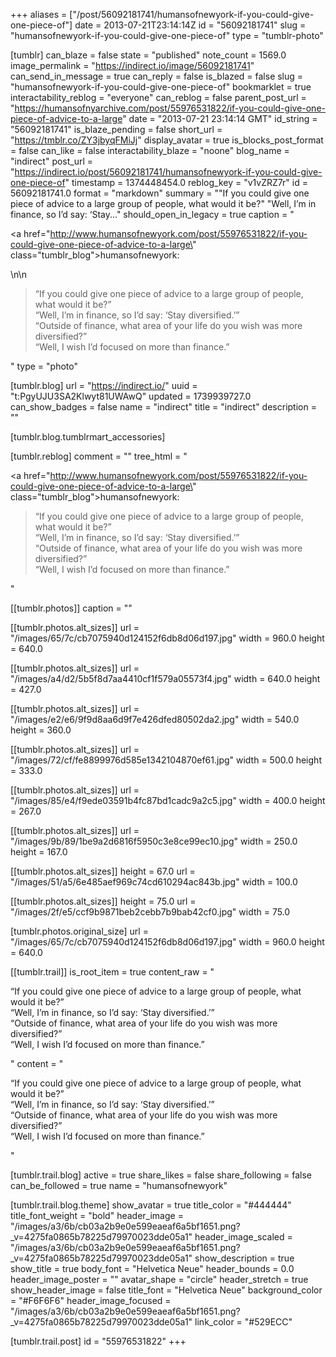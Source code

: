+++
aliases = ["/post/56092181741/humansofnewyork-if-you-could-give-one-piece-of"]
date = 2013-07-21T23:14:14Z
id = "56092181741"
slug = "humansofnewyork-if-you-could-give-one-piece-of"
type = "tumblr-photo"

[tumblr]
can_blaze = false
state = "published"
note_count = 1569.0
image_permalink = "https://indirect.io/image/56092181741"
can_send_in_message = true
can_reply = false
is_blazed = false
slug = "humansofnewyork-if-you-could-give-one-piece-of"
bookmarklet = true
interactability_reblog = "everyone"
can_reblog = false
parent_post_url = "https://humansofnyarchive.com/post/55976531822/if-you-could-give-one-piece-of-advice-to-a-large"
date = "2013-07-21 23:14:14 GMT"
id_string = "56092181741"
is_blaze_pending = false
short_url = "https://tmblr.co/ZY3jbyqFMiJj"
display_avatar = true
is_blocks_post_format = false
can_like = false
interactability_blaze = "noone"
blog_name = "indirect"
post_url = "https://indirect.io/post/56092181741/humansofnewyork-if-you-could-give-one-piece-of"
timestamp = 1374448454.0
reblog_key = "v1vZRZ7r"
id = 56092181741.0
format = "markdown"
summary = "\"If you could give one piece of advice to a large group of people, what would it be?\" \"Well, I’m in finance, so I’d say: ‘Stay..."
should_open_in_legacy = true
caption = "<p><a href=\"http://www.humansofnewyork.com/post/55976531822/if-you-could-give-one-piece-of-advice-to-a-large\" class=\"tumblr_blog\">humansofnewyork</a>:</p>\n\n<blockquote><p>&ldquo;If you could give one piece of advice to a large group of people, what would it be?&rdquo;<br/>&ldquo;Well, I’m in finance, so I’d say: ‘Stay diversified.’&rdquo;<br/>&ldquo;Outside of finance, what area of your life do you wish was more diversified?&rdquo;<br/>&ldquo;Well, I wish I’d focused on more than finance.&rdquo;</p></blockquote>"
type = "photo"

[tumblr.blog]
url = "https://indirect.io/"
uuid = "t:PgyUJU3SA2Klwyt81UWAwQ"
updated = 1739939727.0
can_show_badges = false
name = "indirect"
title = "indirect"
description = ""

[tumblr.blog.tumblrmart_accessories]

[tumblr.reblog]
comment = ""
tree_html = "<p><a href=\"http://www.humansofnewyork.com/post/55976531822/if-you-could-give-one-piece-of-advice-to-a-large\" class=\"tumblr_blog\">humansofnewyork</a>:</p><blockquote><p>“If you could give one piece of advice to a large group of people, what would it be?”<br>“Well, I’m in finance, so I’d say: ‘Stay diversified.’”<br>“Outside of finance, what area of your life do you wish was more diversified?”<br>“Well, I wish I’d focused on more than finance.”</p></blockquote>"

[[tumblr.photos]]
caption = ""

[[tumblr.photos.alt_sizes]]
url = "/images/65/7c/cb7075940d124152f6db8d06d197.jpg"
width = 960.0
height = 640.0

[[tumblr.photos.alt_sizes]]
url = "/images/a4/d2/5b5f8d7aa4410cf1f579a05573f4.jpg"
width = 640.0
height = 427.0

[[tumblr.photos.alt_sizes]]
url = "/images/e2/e6/9f9d8aa6d9f7e426dfed80502da2.jpg"
width = 540.0
height = 360.0

[[tumblr.photos.alt_sizes]]
url = "/images/72/cf/fe8899976d585e1342104870ef61.jpg"
width = 500.0
height = 333.0

[[tumblr.photos.alt_sizes]]
url = "/images/85/e4/f9ede03591b4fc87bd1cadc9a2c5.jpg"
width = 400.0
height = 267.0

[[tumblr.photos.alt_sizes]]
url = "/images/9b/89/1be9a2d6816f5950c3e8ce99ec10.jpg"
width = 250.0
height = 167.0

[[tumblr.photos.alt_sizes]]
height = 67.0
url = "/images/51/a5/6e485aef969c74cd610294ac843b.jpg"
width = 100.0

[[tumblr.photos.alt_sizes]]
height = 75.0
url = "/images/2f/e5/ccf9b9871beb2cebb7b9bab42cf0.jpg"
width = 75.0

[tumblr.photos.original_size]
url = "/images/65/7c/cb7075940d124152f6db8d06d197.jpg"
width = 960.0
height = 640.0

[[tumblr.trail]]
is_root_item = true
content_raw = "<p>“If you could give one piece of advice to a large group of people, what would it be?”<br>“Well, I’m in finance, so I’d say: ‘Stay diversified.’”<br>“Outside of finance, what area of your life do you wish was more diversified?”<br>“Well, I wish I’d focused on more than finance.”</p>"
content = "<p>&ldquo;If you could give one piece of advice to a large group of people, what would it be?&rdquo;<br />&ldquo;Well, I&rsquo;m in finance, so I&rsquo;d say: &lsquo;Stay diversified.&rsquo;&rdquo;<br />&ldquo;Outside of finance, what area of your life do you wish was more diversified?&rdquo;<br />&ldquo;Well, I wish I&rsquo;d focused on more than finance.&rdquo;</p>"

[tumblr.trail.blog]
active = true
share_likes = false
share_following = false
can_be_followed = true
name = "humansofnewyork"

[tumblr.trail.blog.theme]
show_avatar = true
title_color = "#444444"
title_font_weight = "bold"
header_image = "/images/a3/6b/cb03a2b9e0e599eaeaf6a5bf1651.png?_v=4275fa0865b78225d79970023dde05a1"
header_image_scaled = "/images/a3/6b/cb03a2b9e0e599eaeaf6a5bf1651.png?_v=4275fa0865b78225d79970023dde05a1"
show_description = true
show_title = true
body_font = "Helvetica Neue"
header_bounds = 0.0
header_image_poster = ""
avatar_shape = "circle"
header_stretch = true
show_header_image = false
title_font = "Helvetica Neue"
background_color = "#F6F6F6"
header_image_focused = "/images/a3/6b/cb03a2b9e0e599eaeaf6a5bf1651.png?_v=4275fa0865b78225d79970023dde05a1"
link_color = "#529ECC"

[tumblr.trail.post]
id = "55976531822"
+++
